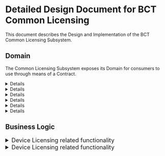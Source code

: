 Detailed Design Document for BCT Common Licensing
=================================================

This document describes the Design and Implementation of the BCT Common
Licensing Subsystem.

## Domain

The Common Licensing Subsystem exposes its Domain for consumers to use through means of a Contract.

<details>
<|01-domain/01-entities/entities.md|>
</details>

<details>
<|01-domain/02-commands/commands.md|>
</details>

<details>
<|01-domain/03-events/events.md|>
</details>

<details>
<|01-domain/04-queries/queries.md|>
</details>

<details>
<|01-domain/05-responses/responses.md|>
</details>

<details>
<|01-domain/06-significant-classes/significant-classes.md|>
</details>

## Business Logic

<!---------------------------------------------------------------------------------
                Feature License Related Functionality
----------------------------------------------------------------------------------->

<details>
<summary style="font-size: 1.3em";>Device Licensing related functionality</summary><blockquote>

<details id="class-overview">
<summary style="font-size: 1.1em">Class Overview</summary><blockquote>

<details id="device-validators"><blockquote>
<|02-business-logic/01-device-licensing/01-class-overview/01-validators/validators.md|>
</blockquote></details>

<details id="device-managers">
<|02-business-logic/01-device-licensing/01-class-overview/02-managers/managers.md|>
</details>

<details id="device-handlers">
<|02-business-logic/01-device-licensing/01-class-overview/03-handlers/handlers.md|>
</details>

</blockquote></details><!--This closes class overview details-->

<details id="Business Logic Specifications">
<|02-business-logic/01-device-licensing/02-logic-specifications/logic-specifications.md|>
</details>

</blockquote></details><!--This closes device licensing related functionality details-->

<!---------------------------------------------------------------------------------
                Token License Related Functionality
----------------------------------------------------------------------------------->

<details>
<summary style="font-size: 1.3em";>Device Licensing related functionality</summary>

<details id="class-overview">
<summary style="font-size: 1.1em">Class Overview</summary>

<details id="device-validators">
<|02-business-logic/02-token-licensing/01-class-overview/01-validators/validators.md|>
</details>

<details id="device-managers">
<|02-business-logic/02-token-licensing/01-class-overview/02-managers/managers.md|>
</details>

<details id="device-handlers">
<|02-business-logic/02-token-licensing/01-class-overview/03-handlers/handlers.md|>
</details>

</details><!--This closes class overview details-->

<details id="Business Logic Specifications">
<|02-business-logic/02-token-licensing/02-logic-specifications/logic-specifications.md|>
</details>

</details><!--This closes device licensing related functionality details-->